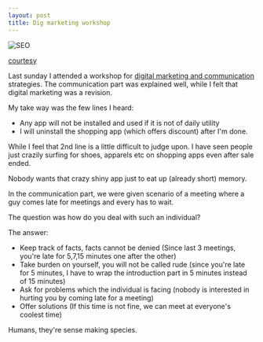 ```yaml
---
layout: post
title: Dig marketing workshop
---
```


![SEO](http://40.media.tumblr.com/tumblr_mejowwoc311ri59r2o1_500.jpg)

[courtesy](http://digitalmarketingschools.tumblr.com/)

Last sunday I attended a workshop for [digital marketing and communication](http://www.knowdigitalmarketing.com/) strategies. The communication part was explained well, while I felt that digital marketing was a revision.

My take way was the few lines I heard:

 - Any app will not be installed and used if it is not of daily utility
 - I will uninstall the shopping app (which offers discount) after I'm done.

While I feel that 2nd line is a little difficult to judge upon. I have seen people just crazily surfing for shoes, apparels etc on shopping apps even after sale ended.

Nobody wants that crazy shiny app just to eat up (already short) memory.

In the communication part, we were given scenario of a meeting where a guy comes late for meetings and every has to wait.

The question was how do you deal with such an individual?

The answer:

 - Keep track of facts, facts cannot be denied (Since last 3 meetings, you're late for 5,7,15 minutes one after the other)
 - Take burden on yourself, you will not be called rude (since you're late for 5 minutes, I have to wrap the introduction part in 5 minutes instead of 15 minutes)
 - Ask for problems which the individual is facing (nobody is interested in hurting you by coming late for a meeting)
 - Offer solutions (If this time is not fine, we can meet at everyone's coolest time)

Humans, they're sense making species.
